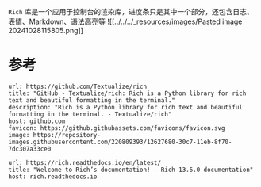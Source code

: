 `Rich` 库是一个应用于控制台的渲染库，进度条只是其中一个部分，还包含日志、表情、Markdown、语法高亮等
![[../../../_resources/images/Pasted image 20241028115805.png]]
# 参考

```cardlink
url: https://github.com/Textualize/rich
title: "GitHub - Textualize/rich: Rich is a Python library for rich text and beautiful formatting in the terminal."
description: "Rich is a Python library for rich text and beautiful formatting in the terminal. - Textualize/rich"
host: github.com
favicon: https://github.githubassets.com/favicons/favicon.svg
image: https://repository-images.githubusercontent.com/220809393/12627680-30c7-11eb-8f70-7dc307a33ce0
```

```cardlink
url: https://rich.readthedocs.io/en/latest/
title: "Welcome to Rich’s documentation! — Rich 13.6.0 documentation"
host: rich.readthedocs.io
```
